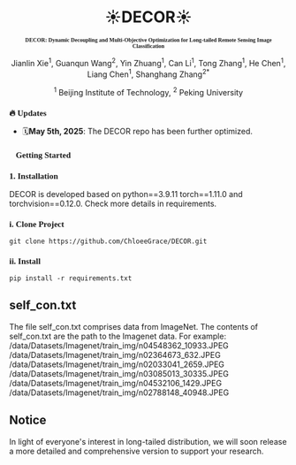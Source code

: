 <h1 align="center">☀️DECOR☀️</h1>

<h3 align="center" style="font-family: 'Times New Roman'; font-size: 10px;">
DECOR: Dynamic Decoupling and Multi-Objective Optimization for Long-tailed Remote Sensing Image Classification
</h3>

<p align="center">
Jianlin Xie<sup>1</sup>, Guanqun Wang<sup>2</sup>, Yin Zhuang<sup>1</sup>, Can Li<sup>1</sup>, Tong Zhang<sup>1</sup>, He Chen<sup>1</sup>, Liang Chen<sup>1</sup>, Shanghang Zhang<sup>2</sup><sup>*</sup>
</p>

<p align="center">
<sup>1</sup> Beijing Institute of Technology, <sup>2</sup> Peking University
</p>

<h2 style="font-family: 'Times New Roman'; font-size: 15px;">🔥 Updates</h2>

- 🗓️**May 5th, 2025**: The DECOR repo has been further optimized.

<h2 style="font-family: 'Times New Roman'; font-size: 15px;">
🧾Getting Started
</h2>

<h3 style="font-family: 'Times New Roman'; font-size: 15px;">
1. Installation
</h3>

DECOR is developed based on python==3.9.11 torch==1.11.0 and torchvision==0.12.0. Check more details in requirements.

<h3 style="font-family: 'Times New Roman'; font-size: 15px;">
i. Clone Project
</h3>

```
git clone https://github.com/ChloeeGrace/DECOR.git
```

<h3 style="font-family: 'Times New Roman'; font-size: 15px;">
ii. Install
</h3>

```
pip install -r requirements.txt
```

## self_con.txt
The file self_con.txt comprises data from ImageNet. The contents of self_con.txt are the path to the Imagenet data.
For example:  
/data/Datasets/Imagenet/train_img/n04548362_10933.JPEG  
/data/Datasets/Imagenet/train_img/n02364673_632.JPEG  
/data/Datasets/Imagenet/train_img/n02033041_2659.JPEG  
/data/Datasets/Imagenet/train_img/n03085013_30335.JPEG  
/data/Datasets/Imagenet/train_img/n04532106_1429.JPEG  
/data/Datasets/Imagenet/train_img/n02788148_40948.JPEG  

## Notice
In light of everyone's interest in long-tailed distribution, we will soon release a more detailed and comprehensive version to support your research.
